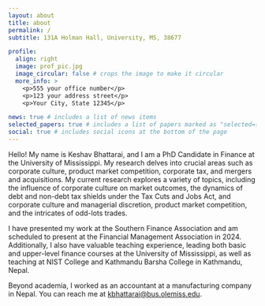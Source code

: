 ```yaml
---
layout: about
title: about
permalink: /
subtitle: 131A Holman Hall, University, MS, 38677

profile:
  align: right
  image: prof_pic.jpg
  image_circular: false # crops the image to make it circular
  more_info: >
    <p>555 your office number</p>
    <p>123 your address street</p>
    <p>Your City, State 12345</p>

news: true # includes a list of news items
selected_papers: true # includes a list of papers marked as "selected={true}"
social: true # includes social icons at the bottom of the page
---
```


Hello! My name is Keshav Bhattarai, and I am a PhD Candidate in Finance at the University of Mississippi. My research delves into crucial areas such as corporate culture, product market competition, corporate tax, and mergers and acquisitions. My current research explores a variety of topics, including the influence of corporate culture on market outcomes, the dynamics of debt and non-debt tax shields under the Tax Cuts and Jobs Act, and corporate culture and managerial discretion, product market competition, and the intricates of odd-lots trades.

I have presented my work at the Southern Finance Association and am scheduled to present at the Financial Management Association in 2024. Additionally, I also have valuable teaching experience, leading both basic and upper-level finance courses at the University of Mississippi, as well as teaching at NIST College and Kathmandu Barsha College in Kathmandu, Nepal.

Beyond academia, I worked as an accountant at a manufacturing company in Nepal.
You can reach me at <kbhattarai@bus.olemiss.edu>.
